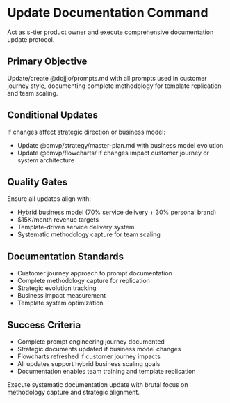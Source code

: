 # Update Documentation Command

Act as s-tier product owner and execute comprehensive documentation update protocol.

## Primary Objective
Update/create @dojjjo/prompts.md with all prompts used in customer journey style, documenting complete methodology for template replication and team scaling.

## Conditional Updates
If changes affect strategic direction or business model:
- Update @omvp/strategy/master-plan.md with business model evolution
- Update @omvp/flowcharts/ if changes impact customer journey or system architecture

## Quality Gates
Ensure all updates align with:
- Hybrid business model (70% service delivery + 30% personal brand)
- $15K/month revenue targets
- Template-driven service delivery system
- Systematic methodology capture for team scaling

## Documentation Standards
- Customer journey approach to prompt documentation
- Complete methodology capture for replication
- Strategic evolution tracking
- Business impact measurement
- Template system optimization

## Success Criteria
- Complete prompt engineering journey documented
- Strategic documents updated if business model changes
- Flowcharts refreshed if customer journey impacts
- All updates support hybrid business scaling goals
- Documentation enables team training and template replication

Execute systematic documentation update with brutal focus on methodology capture and strategic alignment.